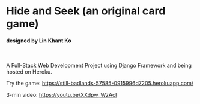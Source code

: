 # Hide and Seek (an original card game)

#### designed by Lin Khant Ko

<br>

A Full-Stack Web Development Project using Django Framework and being hosted on Heroku. 

Try the game: https://still-badlands-57585-0915996d7205.herokuapp.com/

3-min video: https://youtu.be/XXdpw_WzAcI

